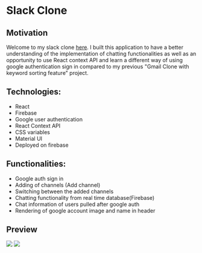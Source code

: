 # Slack Clone #

## Motivation ##

Welcome to my slack clone [here](https://slack-clone-exhlim.web.app/). I built this application to have a better understanding of the implementation of chatting functionalities as well as an opportunity to use React context API and learn a different way of using google authentication sign in compared to my previous "Gmail Clone with keyword sorting feature" project.

## Technologies: ##

 - React
 - Firebase
 - Google user authentication
 - React Context API
 - CSS variables
 - Material UI
 - Deployed on firebase

## Functionalities: ##

 - Google auth sign in
 - Adding of channels (Add channel)
 - Switching between the added channels
 - Chatting functionality from real time database(Firebase)
 - Chat information of users pulled after google auth
 - Rendering of google account image and name in header

## Preview ##

![](./app/public/gif2.gif)
![](./app/public/gif3.gif)

